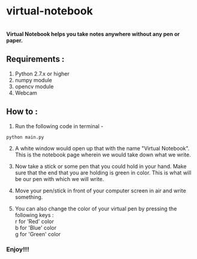 # virtual-notebook
<br>
<b>Virtual Notebook helps you take notes anywhere without any pen or paper.</b>
<br>

## Requirements :<br>
1. Python 2.7.x or higher
2. numpy module
3. opencv module
4. Webcam

## How to : <br>
1. Run the following code in terminal -
  ```linux
  python main.py
  ```

2. A white window would open up that with the name "Virtual Notebook". This is the notebook page wherein we would take down what we write.

3. Now take a stick or some pen that you could hold in your hand. Make sure that the end that you are holding is green in color. This is what will be our pen with which we will write.

4. Move your pen/stick in front of your computer screen in air and write something.

5. You can also change the color of your virtual pen by pressing the following keys : <br>
  r for 'Red' color<br>
  b for 'Blue' color<br>
  g for 'Green' color<br>

### Enjoy!!!
